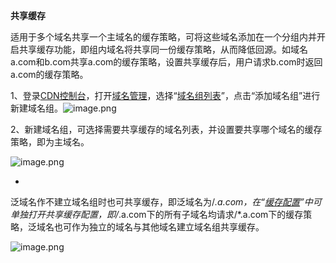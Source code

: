 **共享缓存**

适用于多个域名共享一个主域名的缓存策略，可将这些域名添加在一个分组内并开启共享缓存功能，即组内域名将共享同一份缓存策略，从而降低回源。如域名a.com和b.com共享a.com的缓存策略，设置共享缓存后，用户请求b.com时返回a.com的缓存策略。

1、登录[CDN控制台](https://cdn-console.jdcloud.com/overview)，打开[域名管理](https://cdn-console.jdcloud.com/domainlist)，选择“[域名组列表](https://cdn-console.jdcloud.com/domainlist?activeName=group)”，点击“添加域名组”进行新建域名组。![image.png](https://img1.jcloudcs.com/cms/4091df29-08bc-4beb-80c6-019459f39a1120180403173118.png)

2、新建域名组，可选择需要共享缓存的域名列表，并设置要共享哪个域名的缓存策略，即为主域名。

![image.png](https://img1.jcloudcs.com/cms/bf8ba981-0bc3-4334-999b-87918607155c20180426161612.png)

* 
泛域名作不建立域名组时也可共享缓存，即泛域名为/*.a.com，在“[缓存配置](https://cdn-console.jdcloud.com/detail/cache?id=wshtest.jcloud.com)”中可单独打开共享缓存配置，即/*.a.com下的所有子域名均请求/*.a.com下的缓存策略，泛域名也可作为独立的域名与其他域名建立域名组共享缓存。

![image.png](https://img1.jcloudcs.com/cms/29343df3-6ad9-4753-8746-30c58aba175b20180403183817.png)